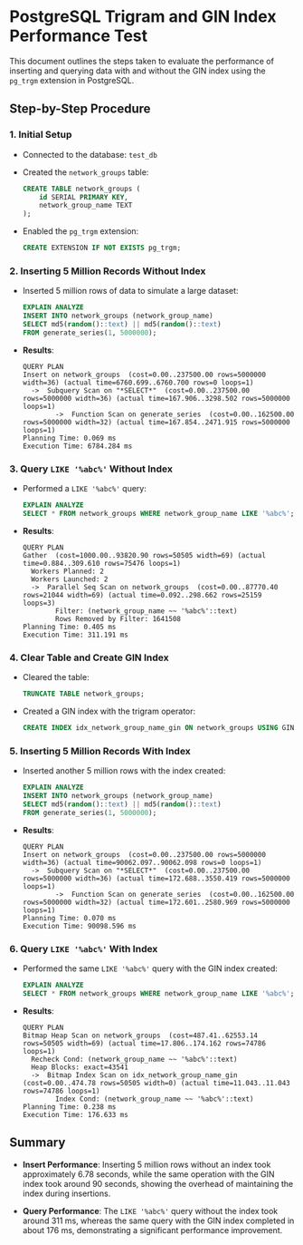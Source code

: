
# PostgreSQL Trigram and GIN Index Performance Test

This document outlines the steps taken to evaluate the performance of inserting and querying data with and without the GIN index using the `pg_trgm` extension in PostgreSQL. 

## Step-by-Step Procedure

### 1. Initial Setup

- Connected to the database: `test_db`
- Created the `network_groups` table:

    ```sql
    CREATE TABLE network_groups (
        id SERIAL PRIMARY KEY,
        network_group_name TEXT
    );
    ```

- Enabled the `pg_trgm` extension:

    ```sql
    CREATE EXTENSION IF NOT EXISTS pg_trgm;
    ```

### 2. Inserting 5 Million Records Without Index

- Inserted 5 million rows of data to simulate a large dataset:

    ```sql
    EXPLAIN ANALYZE 
    INSERT INTO network_groups (network_group_name)
    SELECT md5(random()::text) || md5(random()::text)
    FROM generate_series(1, 5000000);
    ```

- **Results**:

    ```
    QUERY PLAN
    Insert on network_groups  (cost=0.00..237500.00 rows=5000000 width=36) (actual time=6760.699..6760.700 rows=0 loops=1)
      ->  Subquery Scan on "*SELECT*"  (cost=0.00..237500.00 rows=5000000 width=36) (actual time=167.906..3298.502 rows=5000000 loops=1)
            ->  Function Scan on generate_series  (cost=0.00..162500.00 rows=5000000 width=32) (actual time=167.854..2471.915 rows=5000000 loops=1)
    Planning Time: 0.069 ms
    Execution Time: 6784.284 ms
    ```

### 3. Query `LIKE '%abc%'` Without Index

- Performed a `LIKE '%abc%'` query:

    ```sql
    EXPLAIN ANALYZE 
    SELECT * FROM network_groups WHERE network_group_name LIKE '%abc%';
    ```

- **Results**:

    ```
    QUERY PLAN
    Gather  (cost=1000.00..93820.90 rows=50505 width=69) (actual time=0.884..309.610 rows=75476 loops=1)
      Workers Planned: 2
      Workers Launched: 2
      ->  Parallel Seq Scan on network_groups  (cost=0.00..87770.40 rows=21044 width=69) (actual time=0.092..298.662 rows=25159 loops=3)
            Filter: (network_group_name ~~ '%abc%'::text)
            Rows Removed by Filter: 1641508
    Planning Time: 0.405 ms
    Execution Time: 311.191 ms
    ```

### 4. Clear Table and Create GIN Index

- Cleared the table:

    ```sql
    TRUNCATE TABLE network_groups;
    ```

- Created a GIN index with the trigram operator:

    ```sql
    CREATE INDEX idx_network_group_name_gin ON network_groups USING GIN (network_group_name gin_trgm_ops);
    ```

### 5. Inserting 5 Million Records With Index

- Inserted another 5 million rows with the index created:

    ```sql
    EXPLAIN ANALYZE 
    INSERT INTO network_groups (network_group_name)
    SELECT md5(random()::text) || md5(random()::text)
    FROM generate_series(1, 5000000);
    ```

- **Results**:

    ```
    QUERY PLAN
    Insert on network_groups  (cost=0.00..237500.00 rows=5000000 width=36) (actual time=90062.097..90062.098 rows=0 loops=1)
      ->  Subquery Scan on "*SELECT*"  (cost=0.00..237500.00 rows=5000000 width=36) (actual time=172.688..3550.419 rows=5000000 loops=1)
            ->  Function Scan on generate_series  (cost=0.00..162500.00 rows=5000000 width=32) (actual time=172.601..2580.969 rows=5000000 loops=1)
    Planning Time: 0.070 ms
    Execution Time: 90098.596 ms
    ```

### 6. Query `LIKE '%abc%'` With Index

- Performed the same `LIKE '%abc%'` query with the GIN index created:

    ```sql
    EXPLAIN ANALYZE 
    SELECT * FROM network_groups WHERE network_group_name LIKE '%abc%';
    ```

- **Results**:

    ```
    QUERY PLAN
    Bitmap Heap Scan on network_groups  (cost=487.41..62553.14 rows=50505 width=69) (actual time=17.806..174.162 rows=74786 loops=1)
      Recheck Cond: (network_group_name ~~ '%abc%'::text)
      Heap Blocks: exact=43541
      ->  Bitmap Index Scan on idx_network_group_name_gin  (cost=0.00..474.78 rows=50505 width=0) (actual time=11.043..11.043 rows=74786 loops=1)
            Index Cond: (network_group_name ~~ '%abc%'::text)
    Planning Time: 0.238 ms
    Execution Time: 176.633 ms
    ```

## Summary

- **Insert Performance**: Inserting 5 million rows without an index took approximately 6.78 seconds, while the same operation with the GIN index took around 90 seconds, showing the overhead of maintaining the index during insertions.
  
- **Query Performance**: The `LIKE '%abc%'` query without the index took around 311 ms, whereas the same query with the GIN index completed in about 176 ms, demonstrating a significant performance improvement.
